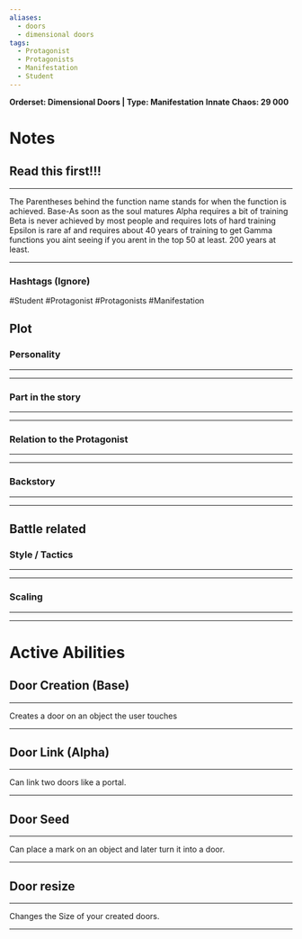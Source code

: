```yaml
---
aliases:
  - doors
  - dimensional doors
tags:
  - Protagonist
  - Protagonists
  - Manifestation
  - Student
---
```

**Orderset: Dimensional Doors  | Type: Manifestation**
**Innate Chaos:  29 000**

# Notes
## Read this first!!!
___
The Parentheses behind the function name stands for when the function is achieved.
Base-As soon as the soul matures
Alpha requires a bit of training 
Beta is never achieved by most people and requires lots of hard training
Epsilon is rare af and requires about 40 years of training to get
Gamma functions you aint seeing if you arent in the top 50 at least. 200 years at least.
___
### Hashtags (Ignore)
#Student
#Protagonist 
#Protagonists 
#Manifestation 

## Plot
### Personality
___

___
### Part in the story
___

___
### Relation to the Protagonist
___

___
### Backstory
___

___

## Battle related

### Style / Tactics
___

___
### Scaling 
___

___


# Active Abilities
## Door Creation (Base)
___
Creates a door on an object the user touches
___
## Door Link (Alpha)
___
Can link two doors like a portal.
___
## Door Seed
___
Can place a mark on an object and later turn it into a door.
___
## Door resize
___
Changes the Size of your created doors.
___